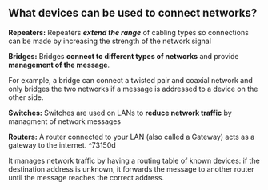 ## What devices can be used to connect networks? 
**Repeaters:**
Repeaters ***extend the range*** of cabling types so connections can be made by increasing the strength of the network signal

**Bridges:**
Bridges **connect to different types of networks** and provide **management of the message**. 

For example, a bridge can connect a twisted pair and coaxial network and only bridges the two networks if a message is addressed to a device on the other side.

**Switches:**
Switches are used on LANs to **reduce network traffic** by managment of network messages

**Routers:**
A router connected to your LAN (also called a Gateway) acts as a gateway to the internet. ^73150d

It manages network traffic by having a routing table of known devices: if the destination address is unknown, it forwards the message to another router until the message reaches the correct address.